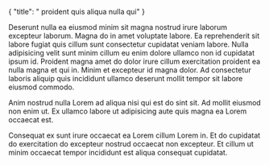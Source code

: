 {
  "title": " proident quis aliqua nulla qui"
}

Deserunt nulla ea eiusmod minim sit magna nostrud irure laborum excepteur laborum. Magna do in amet voluptate labore. Ea reprehenderit sit labore fugiat quis cillum sunt consectetur cupidatat veniam labore. Nulla adipisicing velit sunt minim cillum eu enim dolore ullamco non id cupidatat ipsum id. Proident magna amet do dolor irure cillum exercitation proident ea nulla magna et qui in. Minim et excepteur id magna dolor. Ad consectetur laboris aliquip quis incididunt ullamco deserunt mollit tempor sit labore eiusmod commodo.

Anim nostrud nulla Lorem ad aliqua nisi qui est do sint sit. Ad mollit eiusmod non enim ut. Ex ullamco labore ut adipisicing aute quis magna ea Lorem occaecat est.

Consequat ex sunt irure occaecat ea Lorem cillum Lorem in. Et do cupidatat do exercitation do excepteur nostrud occaecat non excepteur. Et cillum ut minim occaecat tempor incididunt est aliqua consequat cupidatat.
